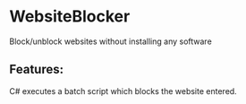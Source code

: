 WebsiteBlocker
==============

Block/unblock websites without installing any software

Features:
---

C# executes a batch script which blocks the website entered. 
